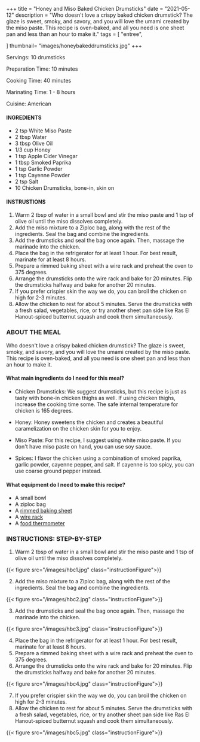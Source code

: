 +++
title = "Honey and Miso Baked Chicken Drumsticks"
date = "2021-05-12"
description = "Who doesn't love a crispy baked chicken drumstick? The glaze is sweet, smoky, and savory, and you will love the umami created by the miso paste. This recipe is oven-baked, and all you need is one sheet pan and less than an hour to make it."
tags = [
    "entree",
  
]
thumbnail= "images/honeybakeddrumsticks.jpg"
+++

Servings: 10 drumsticks  <!--more-->

Preparation Time: 10 minutes

Cooking Time: 40 minutes

Marinating Time: 1 - 8 hours 

Cuisine: American 

#### INGREDIENTS 

* 2 tsp White Miso Paste
* 2 tbsp Water 
* 3 tbsp Olive Oil
* 1/3 cup Honey
* 1 tsp Apple Cider Vinegar
* 1 tbsp Smoked Paprika
* 1 tsp Garlic Powder
* 1 tsp Cayenne Powder 
* 2 tsp Salt 
* 10 Chicken Drumsticks, bone-in, skin on

#### INSTRUSTIONS

1. Warm 2 tbsp of water in a small bowl and stir the miso paste and 1 tsp of olive oil until the miso dissolves completely. 
2. Add the miso mixture to a Ziploc bag, along with the rest of the ingredients. Seal the bag and combine the ingredients. 
3. Add the drumsticks and seal the bag once again. Then, massage the marinade into the chicken. 
4. Place the bag in the refrigerator for at least 1 hour. For best result, marinate for at least 8 hours. 
5. Prepare a rimmed baking sheet with a wire rack and preheat the oven to 375 degrees. 
6. Arrange the drumsticks onto the wire rack and bake for 20 minutes. Flip the drumsticks halfway and bake for another 20 minutes. 
7. If you prefer crispier skin the way we do, you can broil the chicken on high for 2-3 minutes. 
8. Allow the chicken to rest for about 5 minutes. Serve the drumsticks with a fresh salad, vegetables, rice, or try another sheet pan side like Ras El Hanout-spiced butternut squash and cook them simultaneously.

### ABOUT THE MEAL

Who doesn't love a crispy baked chicken drumstick? The glaze is sweet, smoky, and savory, and you will love the umami created by the miso paste. This recipe is oven-baked, and all you need is one sheet pan and less than an hour to make it.

#### What main ingredients do I need for this meal?

* Chicken Drumsticks: We suggest drumsticks, but this recipe is just as tasty with bone-in chicken thighs as well. If using chicken thighs, increase the cooking time some. The safe internal temperature for chicken is 165 degrees. 

* Honey: Honey sweetens the chicken and creates a beautiful caramelization on the chicken skin for you to enjoy. 

* Miso Paste: For this recipe, I suggest using white miso paste. If you don't have miso paste on hand, you can use soy sauce.  

* Spices: I flavor the chicken using a combination of smoked paprika, garlic powder, cayenne pepper, and salt. If cayenne is too spicy, you can use coarse ground pepper instead. 

#### What equipment do I need to make this recipe?

* A small bowl 
* A ziploc bag 
* A [rimmed baking sheet](https://amzn.to/3uIJ2sZ) 
* A [wire rack](https://amzn.to/3w2Mkrm) 
* A [food thermometer](https://amzn.to/3hzL5w7)

### INSTRUCTIONS: STEP-BY-STEP 

1. Warm 2 tbsp of water in a small bowl and stir the miso paste and 1 tsp of olive oil until the miso dissolves completely. 

{{< figure src="/images/hbc1.jpg" class="instructionFigure">}}

2. Add the miso mixture to a Ziploc bag, along with the rest of the ingredients. Seal the bag and combine the ingredients. 

{{< figure src="/images/hbc2.jpg" class="instructionFigure">}}

3. Add the drumsticks and seal the bag once again. Then, massage the marinade into the chicken. 

{{< figure src="/images/hbc3.jpg" class="instructionFigure">}}

4. Place the bag in the refrigerator for at least 1 hour. For best result, marinate for at least 8 hours. 
5. Prepare a rimmed baking sheet with a wire rack and preheat the oven to 375 degrees. 
6. Arrange the drumsticks onto the wire rack and bake for 20 minutes. Flip the drumsticks halfway and bake for another 20 minutes. 

{{< figure src="/images/hbc4.jpg" class="instructionFigure">}}

7. If you prefer crispier skin the way we do, you can broil the chicken on high for 2-3 minutes. 
8. Allow the chicken to rest for about 5 minutes. Serve the drumsticks with a fresh salad, vegetables, rice, or try another sheet pan side like Ras El Hanout-spiced butternut squash and cook them simultaneously.

{{< figure src="/images/hbc5.jpg" class="instructionFigure">}}
